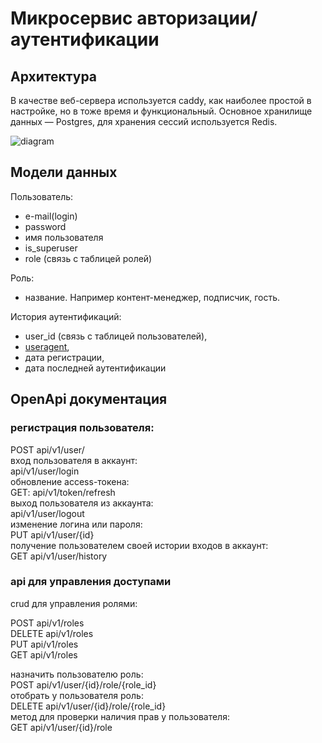 # Микросервис авторизации/аутентификации

## Архитектура
В качестве веб-сервера используется caddy, как наиболее простой в настройке, но в тоже время и функциональный.
Основное хранилище данных — Postgres, для хранения сессий используется Redis.

![diagram](https://316129.selcdn.ru/public/diagram.png)

## Модели данных
Пользователь:
- e-mail(login)
- password
- имя пользователя
- is_superuser
- role (связь с таблицей ролей)

Роль:
- название. Например контент-менеджер, подписчик, гость.

История аутентификаций:
- user_id (связь с таблицей пользователей),
- [useragent](https://ru.wikipedia.org/wiki/User_agent#:~:text=User%20agent%20—%20идентификационная%20строка,со%20встроенным%20доступа%20к%20веб-ресурсам),
- дата регистрации,
- дата последней аутентификации


## OpenApi документация
### регистрация пользователя:  
  POST api/v1/user/  
 вход пользователя в аккаунт:  
  api/v1/user/login  
 обновление access-токена:  
  GET: api/v1/token/refresh  
 выход пользователя из аккаунта:  
  api/v1/user/logout  
 изменение логина или пароля:  
  PUT api/v1/user/{id}  
 получение пользователем своей истории входов в аккаунт:  
  GET api/v1/user/history  
  

### api для управления доступами  
  
 crud для управления ролями:  
  
 POST api/v1/roles  
 DELETE api/v1/roles  
 PUT api/v1/roles  
 GET api/v1/roles  
  
 назначить пользователю роль:  
 POST api/v1/user/{id}/role/{role_id}  
 отобрать у пользователя роль:  
 DELETE api/v1/user/{id}/role/{role_id}  
 метод для проверки наличия прав у пользователя:  
 GET api/v1/user/{id}/role  


